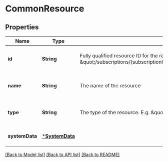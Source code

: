 # CommonResource


## Properties
Name | Type | Description | Notes
------------ | ------------- | ------------- | -------------
**id** | **String** | Fully qualified resource ID for the resource. E.g. \&quot;/subscriptions/{subscriptionId}/resourceGroups/{resourceGroupName}/providers/{resourceProviderNamespace}/{resourceType}/{resourceName}\&quot; | [optional] [readonly] [default to nothing]
**name** | **String** | The name of the resource | [optional] [readonly] [default to nothing]
**type** | **String** | The type of the resource. E.g. \&quot;Microsoft.Compute/virtualMachines\&quot; or \&quot;Microsoft.Storage/storageAccounts\&quot; | [optional] [readonly] [default to nothing]
**systemData** | [***SystemData**](SystemData.md) |  | [optional] [default to nothing]


[[Back to Model list]](../README.md#models) [[Back to API list]](../README.md#api-endpoints) [[Back to README]](../README.md)


